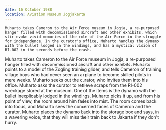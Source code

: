 ```yaml
---
date: 16 October 1988
location: Aviation Museum Jogjakarta
---
```


```treatment
Muharto takes Cameron to the Air Force museum in Jogja, a re-purposed
hanger filled with decommissioned aircraft and other exhibits, which stir evoke vivid memories of the role of the Air Force in the struggle for independence. In the curator's office, Muharto handles the dynamo with the bullet lodged in the windings, and has a mystical vision of RI-002 in the seconds before the crash.
```



Muharto takes Cameron to the Air Force museum in Jogja, a re-purposed
hanger filled with decommissioned aircraft and other exhibits. Muharto
points to a model of the Zogling training glider, and tells Cameron of
training  village boys who had never seen an airplane to become
skilled pilots in mere weeks. Muharto seeks out the curator, who invites
them into his office. Muharto asks the curator to retrieve scraps from
the RI-002 wreckage stored at the museum. One of the items is the dynamo
with the bullet inexplicably lodged in the windings. Muharto picks it
up, and from his point of view, the room around him fades into mist. The
room comes back into focus, and Muharto sees the concerned faces of
Cameron and the curator. Muharto places the dynamo back into the storage
box and says, in a wavering voice, that they will miss their train back
to Jakarta if they don't hurry.
